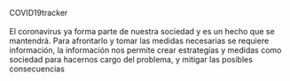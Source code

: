 COVID19tracker
<br>
<br>
El coronavirus ya forma parte de nuestra sociedad y es un hecho que se mantendrá. Para afrontarlo y tomar las medidas necesarias se requiere información, la información nos permite crear estrategías y medidas como sociedad para hacernos cargo del problema, y mitigar las posibles consecuencias 

